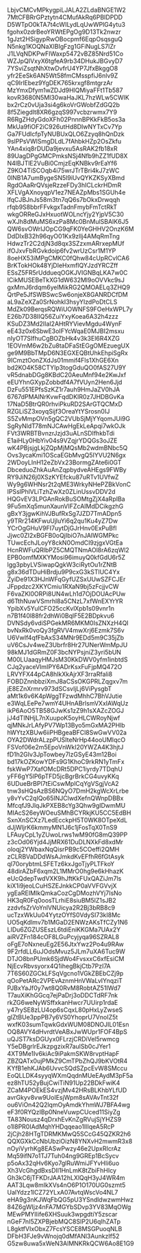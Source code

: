 LbjvCMCvMPkygpiLJALA2ZLdaBNGE1W2
7MtCFBRrGPztytn4CMufAkRq6PBIDPDD
D5WTpO0kTA7t4cWILydLqUwWPlG4ytu3
fgohx0zdrBeoYRWtEPgOg9D13Tk2nwzr
1gJzt2HSigypRwOBocpmf6EqpOsqsguQ
N5nkg1KOQNaXIBIgFzg1GFiNugLS7lZr
J1LVqNDKPwFIWaxp5472vBZ85Nrd51Co
WZJpQIVxyX6tgfeA9rb34DHukJBGvyD7
7YSviZsqtNhXtwDvfrU4YP7JfxBkggO8
yfr2EeSk6AN5Wt58fmCMsspfiJ6nlv9Z
qC9IrlEbez9YgDEK765krxgf8mtgrzAr
MzYmxDfym1wZDJd9HlQMiyaFFt1Tb587
kovR3680N5Ml30waHaJKL7hzWLw5CWIK
bx2rCz0vUja3si4g6koVrGWobfZdGQ2b
8f5Ziegdlt8XR6gzqS997vcbzrwmx7Y9
R6RgZHdyGdoXFh02PnnnBPKkFkB5os3a
MkUa9fiOF2iC926utHd8DIwNYTxCv7Yp
Ga7FUdIcfpTyNUBUxQLO6Zzyq8hQnDzk
9slPPsVWlSmgDLdL7fAhbkHZp2OsZkfu
YAn4xiq8rDUDa9jevxu5AsRAK2fb18xR
89UagDPgGMCPmksNSj4Nfb9hZZ1fUD8X
N4lBJTlE2VuBi0CmjzEqKNBkv9rEaYf6
Z9KO4TiSCOqb4i75wrJTrTBri4kJ7zWC
0lNB1A7umBygeSN5l9iUvQYKZKSyXBmd
RgdOAaRrQVsjeRzzeFDy3hICLckrHDmR
XFLVgAXnoyqpV1ez7NEAZpMbs1SGUh4e
lfqCJBJnJs58m3tn7qQ6s7bOkxDrwqqh
rfqb9S8bbrFFvkgxTadnFmybFmTctRkT
wkgORReGJxHxuotWOLncYjy2YjpV5C30
wXJh8dMuMS6xzPa8Mc0BnMulSBAIK6J5
QW6svOWrlJOpCG9qFK0YeGHHV2OnzK6M
DdDIxB32h96qyO01Kx9zllj4AMqRmTng
HdwzTr2C2djN3d8qx3SZzxmARrxepMUf
ifOJxvFbRGvkdoip6fv2wrUzCsr1M1YP
8oeHX53iMPgCMKC0fQhw84cUpRCvlCA6
BrKTokHOk48YjDIeHxmfIQYJzdYRCZff
ESsZ5FR5rUddueqOGKJVIGNBqLKA7w0C
ICikMUSEBeTkXG1dW632Ml9oOVVkc9sJ
gxMmJ6rdqm6yelMikRG2QMOAELq3ZHQ9
QrtPe5JfSWBSwcSw6onjeX8GANRDCfDM
aL9aZeXZa0SrNohkI3hsyYIzdPoDtCLS
MdZk09BerqsRQWiUOWNFS9FOeHxWPL7y
E26b7D38IIQ56ZuiYxyKoea6A32h4zzz
KSuDZ3Md2lIaI2AHtRYVievMgdu4WynF
eE43z0x6SbwE3oIFYcWqaE0MJBI2msxu
nIyOT7SIfhuCgBOZbHk4v3k3El6R4XZG
1EOVmM6w2bZu8taDFaStEGgOMEzuegUX
ge9M9BbTMpD6N3EGXEQBtUhkEhpiSgRx
9ICmztOonZXdJs01mmif4Fls1XhGE6Xn
bd2KO4K58CTYIp3togGduQO0fAS27U9Y
vR5dnabDGg8KBdC20AeuMnf94e2KwJxf
eEUYhnGXypZobbdf4A7fVUyn2Hen6Jjd
DzFu551EPfsSzKZ1r7auh9HmJaZV0hJA
6767dPMAlNrKvwFqdDKIR0z7JHDBGvKa
17NaD5BtrQR0rhviPkuRD2SArGTQCMxD
RZGLiSZ3xoyqSijf3OreaYtYSrosn0IJ
S5ZvMmpOVn5gQC2VUbSjMjYYqomJUi9G
SgRyNldT78mNJCAwHgEkLeApqi7wkOJk
FVt3WRBTBvnzrJzjd3uALnSDIfhkbTdi
E1aiHLy0HbYiv04s9VZqjrYDQGs3oJZE
wK4PBjsjgLkjZQpMjMQsMb2wdmBNbc5Q
Ovs3ycaKmi1OScaEGbMvgQ5IYVU2N6gx
2WDoyLInH12eZbVx23BormgZAte6i0GT
DbceduoZhkAuAnZqpbydveAHEgs9FWBy
RY9JiN26j0XSzKYEfcku87uRTv1UVfwZ
Wy9g6WHNsr2t2qME3WrkyNHePZBkVonC
IPSslPhlVLiTzhZwXz0ZLinUssvDDV2d
HQGvEV3LPGAnRokBuSOMtgZjX4aRpIBa
9Fu5mXq5munXaunVIFZcAIMdDCikgzhG
gBxY3jgwKihVJBufRxSg7JZD7TmADpn5
y9TRr214KFwuUjluYi6q2qu1Ku4yZ7Dw
YCrOgGHuV9FI7uytDjGJrHnv0ExPuBfl
Jjwc0ZI2xBGFB0oQjIbiO7nJAIWGMPkc
TUwcEchJLoyY8ckN0OmdCI9zjgxVGtEa
HcnRWFuQRlbPZ5CMQTNmAOl8rA6zqWl2
EPB0omfMXKYMosi96imuyQ0kfGdU6r5Z
lgg3pbyLVSiwapQgkW3ciRytOu1rZNtB
g8x36dTDuHiBrdju9P9cxG3kSTlUC4Yx
ZyiDe91X3HJnWFqGyfUZSxUUwSZFCJEr
JFppdzc2XKYCmiu1RXaN9bj5zFcjjvCW
F6vaZKl0ORPi8UN4wLh1d7OjDOUAcPUw
d6TthNuwVSmrhl8a5CNzL7xfWnEXYrYR
YpibXv5YuICFO25ccKvlXpb1s09vnr1n
n7B1f40l88fr2dhWi0BqlF5E2BDpkvu6
DVNSdy6vdiSPGekMR6MKM0IsZNXzH4QI
bvNxRk0voQy3fgRVV4mwXrj6Ezmk7S6v
U6VwIf4qfFbAxS34MNr9EDd5m9C35jZb
uV6CsJv4weZ3Ubrfr8Hr27UNerWmMpJU
98kMJ1dGRmZ0F3bcNYPsjniZ3yri5bUN
M00LUaaqyHMJsM30KkDWV0yfm1inbtdS
CJq2yaceVImIPY6ADrKsxFuFjpMQ472O
LRVYFX44pCA8hIkXkAjrXF3rraRfali8
FOBDZnnbbziXmJ8aCSsOKGPRLZqgxv7m
jE8EZnXrmrv973dSCsvIjLj6ViPysgbT
aMt1k6v6K4pWggTFzwdMhhC7BhVJutie
e3WqLEePe7wmY4UHnABrlsmVXxIAWqUz
ikP6AoO5TB58GJwKs1zZ9h1sXAZcZOGJ
jJ4dTINHjL7nXuupoK5oyHLCWRoyNjwf
qjMNkJrLAfyPV7Wp13Byo5mGxMA2PHlb
hWYtzXBUw6iiPHBgeaBFCl8SwGwVV02a
OYA2DWdrALzpPUSIteNrHp44ooUMIqcO
FSVof06e2m5EpoVnWkI20YWZA4K3hjtJ
fD1h2GIv3JpTowbey7lzGSyE43m12Boi
bd17kOZKowYDFs9G1KhoC9rkRN1yTmFx
fskWwP7XafOMcDRt5DPC1iyrdy7TDqhU
yFF6gY5lP6pTFD5jcBgrBrkCG4uvyKKq
6UDueBrBPl7tEiCswMplCqYgVSgjVcA2
tnw3sHQsAzBS6NQyO7DmH2kgWcXrLrbe
y8vYvC2qIQo65INJClwdXefnQWnpDBBx
MfcqfJ9JlqJkPXEB8cYg3Qhw9gIDwmMU
MIAcS26eyWOeuSMhBCYRkjKU5CC5EdBH
SxnXnSCXz7LedEcckpH5T0WK8OTpeXdL
dJjWljrK6kmmyMN1J6c1jFosTqX0TnS9
LFAuyCpL1yZUwoLrws1wM90fG8mQ39PP
z3cOd06Yjd4JjMRX61DuDLNXkFd8xdMr
oloqj2YWbaxNqQisrPB9c5COeffi2QMH
zCLRBVaDDdWsAJmkdKvEFfhR6fGtAsyk
ql70orybtmLSFETz6kxJgoTjyPLTFkoY
48dirAZbF6xqm2L1MMrO0hg9e6kHhazK
eUcQdepTwdVXK9hJftKkFUxQAZiJm7ls
kiX1i9jeoLCuHSZEJnkkCP0aVVFGVvjX
ygEaREIMIkQmkaCozCgDMozhVYj7IsNo
HK3qR0Fq0oosTLrhiE8siuBM5lZ1sJB2
zzdvfsZrVoYnlVNUicya2R2Bj3bRB8c9
ucTzxWkUu04YytzOYfS0VdySI73kI8Mc
UO5qKdlmv7b1MGaD2ENWzAKsTfCZy1N6
LIDu6ZGZUSEszL6tdiEniKKGMa7UAx2Y
aiRVZFn184cOF8LGuPcyjyqa96SZRAL8
oFgE7oNxneuEg2E56JtxYwz2Po4u9RAw
9F2rfdLL6uJOdsMvuz5JLm7uXA6Tuc9W
DTJO8bnPUmk6SjdWo4FvsxxC6xfEsiCM
NjEcvRbvsyorx4Q1ihegBkjCtb7PzI7A
7T6S60ZGCkLFSqVgcno1VGkZBEbCZj9p
qOoPetARc2VPEvAznmHnVWaLvIYnqziT
PJBxYaJf0y7wt8Q0RvM8RobtAZ51IWd7
T7auXiKhGGcq7ejPaDrj3oDDCTdRF7nk
rkZG6weNyWSffxkanHwcr7UUirp1rdaE
y47rySE8zLU4op6sCqxL80pHxLyZwseS
glZtBUe3ppPB7y6VS0YhoprU7VnoIZ5t
wxfK03sumTqwkGdxWUM08DNOJIL01Esn
OQ8AVY4dHvrdtVeABxJwWUpr1FOF4BpS
uQJST7ksDGUyx0FLrzjCRDiVel5rwmcg
Y5eDBgrlrEJkzpgzixR7aulSb0cJYer1
4XT9Me1Iv6kiAc9iPakmSKW8rvptHapF
ZBZQATx0ujPMkZ9CmTPbZhQJ9bKVOtR4
KYfB1ehKJAb6UvvcSQdSZpcEvW8SMccu
EoQLLDK4syyqWXmQqdnMUeEAydM3pF5a
ez8hTU52yBujCwiTiN91Up22BDkFwiK4
ZCaM4POEkES4vzjMv42HRsBLKhbYLfUD
avrGkyv8vw9UoIEsjWpm8sAVAvTnt32f
ou6ViOn42Q2lqmOyAmdkYhmWJ7BFA4wg
eF3f0RYQzIBp0NneVuwpCUced11SiyZg
TA83Nousz4qDrxhEvKnZgRVujSjYHZS9
o1l8PR0IAdMqhYHDqqeao1IlIqeA5RcP
2jCjh28HTgTDRMKMwQ5SCcG45QZKR2h6
QQXGXkCcNbUbziOizN8YNXvH2mwmR3x8
nOyiVyrhKg8EASwPwzy46e2UpxRIcrAz
Mq59ifN7o1TJ7Tuh04ng9GREp1BcSycv
p5oAx32qHv6Kyo7glRuWmiJFYvHIi6uo
Xh3VcGhgdBxsDIl1HnLmK8tZbiFhHIcy
Gh3kC6jTFKDrJAA12hLXlQqH3yJ4WR4m
AAT3Lqw8mIkXVs4nO6P1O170UG0szmt5
UalYdzz1lCZ72YLxA07AvtqWscVo4NL7
eHA9g3nKJWqFbQG5pU3YSndldwzwmHwz
84Z6gWIjz4nFA7MGYbSDvp3YV83MqOWg
MEwPMYIIife6XHSuuk3wpgdtiY5zscar
nGeF7nI5ZXPBjebMQC8SlP2U6qlhZATp
L8gktfVIxObxZ7FcsYSCE8MSGPuoqNLB
DFbH3FJe9vWnojq0dMfANl3AunkzIf52
G5zw8uwa5xWeN3AlMNKRkQCW6Ao8E1G9
